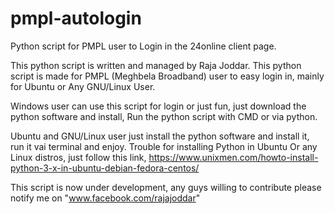 # pmpl-autologin
Python script for PMPL user to Login in the 24online client page.

This python script is written and managed by Raja Joddar. This python script is made for PMPL (Meghbela Broadband) user to easy login in, mainly for Ubuntu or Any GNU/Linux User.

Windows user can use this script for login or just fun, just download the python software and install, Run the python script with CMD or via python.

Ubuntu and GNU/Linux user just install the python software and install it, run it vai terminal and enjoy. Trouble for installing Python in Ubuntu Or any Linux distros, just follow this link, https://www.unixmen.com/howto-install-python-3-x-in-ubuntu-debian-fedora-centos/

This script is now under development, any guys willing to contribute please notify me on "www.facebook.com/rajajoddar"
